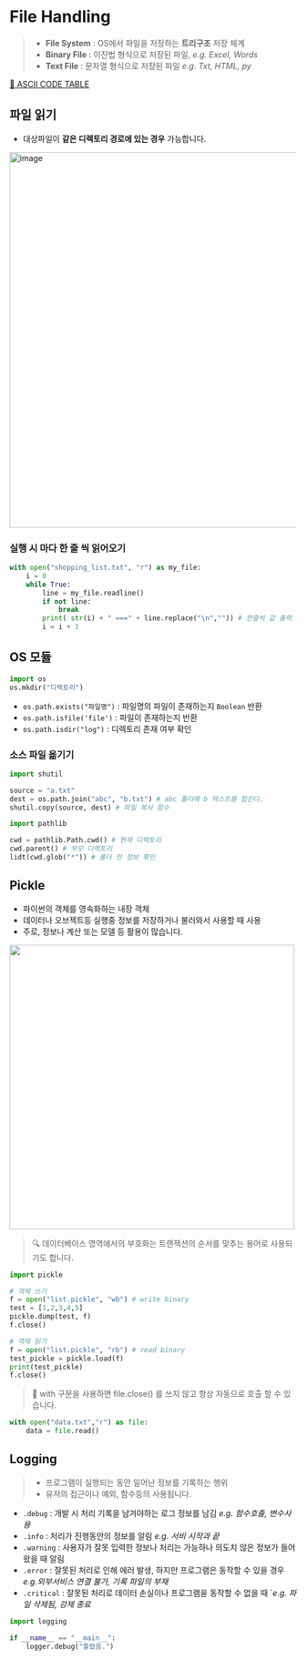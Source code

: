 # File Handling
> - **File System** : OS에서 파일을 저장하는 **트리구조** 저장 체계
> - **Binary File** : 이진법 형식으로 저장된 파일, _e.g. Excel, Words_
> - **Text File** : 문자열 형식으로 저장된 파일 _e.g. Txt, HTML, py_

[🔗 ASCII CODE TABLE](https://ko.wikipedia.org/wiki/ASCII)

## 파일 읽기
- 대상파일이 **같은 디렉토리 경로에 있는 경우** 가능합니다.

<img width="660" alt="image" src="https://user-images.githubusercontent.com/55238671/212094780-c6203a53-c1fc-4e20-915b-e164cdd2d1da.png">


### 실행 시 마다 한 줄 씩 읽어오기
```py
with open("shopping_list.txt", "r") as my_file:
    i = 0
    while True:
        line = my_file.readline()
        if not line: 
            break
        print( str(i) + " ===" + line.replace("\n","")) # 한줄씩 값 출력
        i = i + 1
```

## OS 모듈
```py
import os
os.mkdir("디렉토리")
```
- `os.path.exists("파일명")` : 파일명의 파일이 존재하는지 `Boolean` 반환
- `os.path.isfile('file')` : 파일이 존재하는지 반환
- `os.path.isdir("log")` : 디렉토리 존재 여부 확인

### 소스 파일 옮기기
```py
import shutil

source = "a.txt"
dest = os.path.join("abc", "b.txt") # abc 폴더에 b 텍스트를 합친다.
shutil.copy(source, dest) # 파일 복사 함수

```

```py
import pathlib

cwd = pathlib.Path.cwd() # 현재 디렉토리
cwd.parent() # 부모 디렉토리
lidt(cwd.glob("*")) # 폴더 안 정보 확인
```

## Pickle
- 파이썬의 객체를 영속화하는 내장 객체
- 데이터나 오브젝트등 실행중 정보를 저장하거나 불러와서 사용할 때 사용
- 주로, 정보나 계산 또는 모델 등 활용이 많습니다.

<img src="https://user-images.githubusercontent.com/55238671/212094621-ff8241ff-e964-47f4-a6ea-7ebc3fde7bf2.png" width=500>

> 🔍 데이터베이스 영역에서의 부호화는 트랜잭션의 순서를 맞추는 용어로 사용되기도 합니다.
```py
import pickle

# 객체 쓰기
f = open("list.pickle", "wb") # write binary
test = [1,2,3,4,5]
pickle.dump(test, f)
f.close()

# 객체 읽기
f = open("list.pickle", "rb") # read binary
test_pickle = pickle.load(f)
print(test_pickle)
f.close()
```

> 📌 with 구문을 사용하면 file.close() 를 쓰지 않고  항상 자동으로 호출 할 수 있습니다. 
```py
with open("data.txt","r") as file:
	data = file.read()
```
## Logging
> - 프로그램이 실행되는 동안 일어난 정보를 기록하는 행위
> - 유저의 접근이나 예외, 함수등의 사용됩니다.

- `.debug` : 개발 시 처리 기록을 남겨야하는 로그 정보를 남김 _e.g. 함수호출, 변수사용_
- `.info` : 처리가 진행동안의 정보를 알림 _e.g. 서비 시작과 끝_
- `.warning` : 사용자가 잘못 입력한 정보나 처리는 가능하나 의도치 않은 정보가 들어왔을 때 알림
- `.error` : 잘못된 처리로 인해 에러 발생, 하지만 프로그램은 동작할 수 있을 경우 _e.g.외부서비스 연결 불가, 기록 파일의 부재_
- `.critical` : 잘못된 처리로 데이터 손실이나 프로그램을 동작할 수 없을 때 `_e.g. 파일 삭제됨, 강제 종료_


```py
import logging

if __name__ == "__main__":
    logger.debug("틀렸음.")
```
